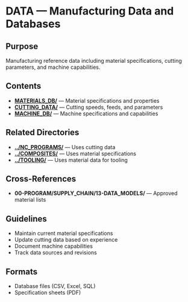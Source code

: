 # DATA — Manufacturing Data and Databases

## Purpose
Manufacturing reference data including material specifications, cutting parameters, and machine capabilities.

## Contents
- **[MATERIALS_DB/](MATERIALS_DB/)** — Material specifications and properties
- **[CUTTING_DATA/](CUTTING_DATA/)** — Cutting speeds, feeds, and parameters
- **[MACHINE_DB/](MACHINE_DB/)** — Machine specifications and capabilities

## Related Directories
- **[../NC_PROGRAMS/](../NC_PROGRAMS/)** — Uses cutting data
- **[../COMPOSITES/](../COMPOSITES/)** — Uses material specifications
- **[../TOOLING/](../TOOLING/)** — Uses material data for tooling

## Cross-References
- **00-PROGRAM/SUPPLY_CHAIN/13-DATA_MODELS/** — Approved material lists

## Guidelines
- Maintain current material specifications
- Update cutting data based on experience
- Document machine capabilities
- Track data sources and revisions

## Formats
- Database files (CSV, Excel, SQL)
- Specification sheets (PDF)
